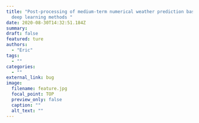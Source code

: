 ```yaml
---
title: "Post-processing of medium-term numerical weather prediction based on
  deep learning methods "
date: 2020-08-30T14:32:51.184Z
summary: 
draft: false
featured: ture
authors:
  - "Eric"
tags:
  - ""
categories:
  - ""
external_link: bug
image:
  filename: feature.jpg
  focal_point: TOP
  preview_only: false
  caption: ""
  alt_text: ""
---
```

